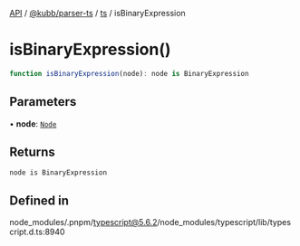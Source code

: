 [API](../../../../../packages.md) / [@kubb/parser-ts](../../../index.md) / [ts](../index.md) / isBinaryExpression

# isBinaryExpression()

```ts
function isBinaryExpression(node): node is BinaryExpression
```

## Parameters

• **node**: [`Node`](../interfaces/Node.md)

## Returns

`node is BinaryExpression`

## Defined in

node\_modules/.pnpm/typescript@5.6.2/node\_modules/typescript/lib/typescript.d.ts:8940
